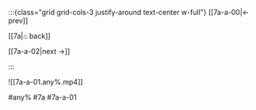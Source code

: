 :::{class="grid grid-cols-3 justify-around text-center w-full"}
[[7a-a-00|← prev]]

[[7a|⌂ back]]

[[7a-a-02|next →]]

:::

![[7a-a-01.any%.mp4]]

#any% #7a #7a-a-01